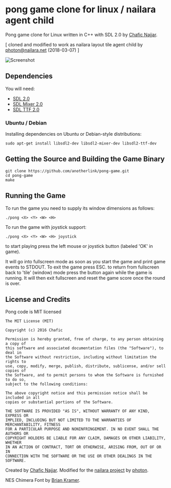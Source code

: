 pong game clone for linux / nailara agent child
===============================================

Pong game clone for Linux written in C++ with SDL 2.0
    by [Chafic Najjar](https://github.com/chaficnajjar).

[ cloned and modified to work as nailara layout tile agent child
  by [photon@nailara.net](https://github.com/anotherlink) (2018-03-07) ]

![Screenshot](http://mirror.nailara.net/screenshots/pong-game.png)

## Dependencies

You will need:

+ [SDL 2.0](https://www.libsdl.org/)
+ [SDL Mixer 2.0](http://www.libsdl.org/projects/SDL_mixer/)
+ [SDL TTF 2.0](https://www.libsdl.org/projects/SDL_ttf/)

### Ubuntu / Debian

Installing dependencies on Ubuntu or Debian-style distributions:

`sudo apt-get install libsdl2-dev libsdl2-mixer-dev libsdl2-ttf-dev`

## Getting the Source and Building the Game Binary

```
git clone https://github.com/anotherlink/pong-game.git
cd pong-game
make
```

## Running the Game

To run the game you need to supply its window dimensions as follows:

`./pong <X> <Y> <W> <H>`

To run the game with joystick support:

`./pong <X> <Y> <W> <H> joystick`

to start playing press the left mouse or joystick button (labeled 'OK' in game).

It will go into fullscreen mode as soon as you start the game and print game
events to STDOUT. To exit the game press ESC. to return from fullscreen back to
'tile' (window) mode press the button again while the game is running.
It will then exit fullscreen and reset the game score once the round is over.


## License and Credits

Pong code is MIT licensed

```
The MIT License (MIT)

Copyright (c) 2016 Chafic

Permission is hereby granted, free of charge, to any person obtaining a copy of
this software and associated documentation files (the "Software"), to deal in
the Software without restriction, including without limitation the rights to
use, copy, modify, merge, publish, distribute, sublicense, and/or sell copies of
the Software, and to permit persons to whom the Software is furnished to do so,
subject to the following conditions:

The above copyright notice and this permission notice shall be included in all
copies or substantial portions of the Software.

THE SOFTWARE IS PROVIDED "AS IS", WITHOUT WARRANTY OF ANY KIND, EXPRESS OR
IMPLIED, INCLUDING BUT NOT LIMITED TO THE WARRANTIES OF MERCHANTABILITY, FITNESS
FOR A PARTICULAR PURPOSE AND NONINFRINGEMENT. IN NO EVENT SHALL THE AUTHORS OR
COPYRIGHT HOLDERS BE LIABLE FOR ANY CLAIM, DAMAGES OR OTHER LIABILITY, WHETHER
IN AN ACTION OF CONTRACT, TORT OR OTHERWISE, ARISING FROM, OUT OF OR IN
CONNECTION WITH THE SOFTWARE OR THE USE OR OTHER DEALINGS IN THE SOFTWARE.
```

Created by [Chafic Najjar](https://github.com/chaficnajjar).
Modified for the [nailara project](https://github.com/anotherlink/nailara)
                    by [photon](https://github.com/anotherlink).

NES Chimera Font by [Brian Kramer](https://www.pkeod.com/).
